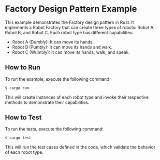 # Factory Design Pattern Example

This example demonstrates the Factory design pattern in Rust. It implements a Robot Factory that can create three types of robots: Robot A, Robot B, and Robot C. Each robot type has different capabilities:

- Robot A (Dumbly): It can move its hands.
- Robot B (Pumbly): It can move its hands and walk.
- Robot C (Wumbly): It can move its hands, walk, and speak.

## How to Run

To run the example, execute the following command:

```bash
$ cargo run
```

This will create instances of each robot type and invoke their respective methods to demonstrate their capabilities.

## How to Test

To run the tests, execute the following command:

```bash
$ cargo test
```

This will run the test cases defined in the code, which validate the behavior of each robot type.
